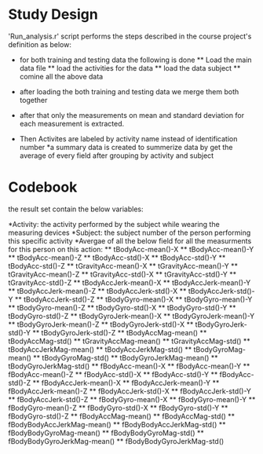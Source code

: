 # Study Design

'Run_analysis.r' script performs the steps described in the course project's definition as below:

* for both training and testing data the following is done
** Load the main data file 
** load the activities for the data
** load the data subject
** comine all the above data

* after loading the both training and testing data we merge them both together
* after that only the measurements on mean and standard deviation for each measurement is extracted.
* Then Activites are labeled by activity name instead of identification number
*a summary data is created to summerize data by get the average of every field after grouping by activity and subject

# Codebook
the result set contain the below variables:

*Activity: the activity performed by the subject while wearing the measuring devices
*Subject: the subject number of the person performing this specific activity
*Avergae of all the below field for all the measurments for this person on this action:
** tBodyAcc-mean()-X
** tBodyAcc-mean()-Y
** tBodyAcc-mean()-Z
** tBodyAcc-std()-X
** tBodyAcc-std()-Y
** tBodyAcc-std()-Z
** tGravityAcc-mean()-X
** tGravityAcc-mean()-Y
** tGravityAcc-mean()-Z
** tGravityAcc-std()-X
** tGravityAcc-std()-Y
** tGravityAcc-std()-Z
** tBodyAccJerk-mean()-X
** tBodyAccJerk-mean()-Y
** tBodyAccJerk-mean()-Z
** tBodyAccJerk-std()-X
** tBodyAccJerk-std()-Y
** tBodyAccJerk-std()-Z
** tBodyGyro-mean()-X
** tBodyGyro-mean()-Y
** tBodyGyro-mean()-Z
** tBodyGyro-std()-X
** tBodyGyro-std()-Y
** tBodyGyro-std()-Z
** tBodyGyroJerk-mean()-X
** tBodyGyroJerk-mean()-Y
** tBodyGyroJerk-mean()-Z
** tBodyGyroJerk-std()-X
** tBodyGyroJerk-std()-Y
** tBodyGyroJerk-std()-Z
** tBodyAccMag-mean()
** tBodyAccMag-std()
** tGravityAccMag-mean()
** tGravityAccMag-std()
** tBodyAccJerkMag-mean()
** tBodyAccJerkMag-std()
** tBodyGyroMag-mean()
** tBodyGyroMag-std()
** tBodyGyroJerkMag-mean()
** tBodyGyroJerkMag-std()
** fBodyAcc-mean()-X
** fBodyAcc-mean()-Y
** fBodyAcc-mean()-Z
** fBodyAcc-std()-X
** fBodyAcc-std()-Y
** fBodyAcc-std()-Z
** fBodyAccJerk-mean()-X
** fBodyAccJerk-mean()-Y
** fBodyAccJerk-mean()-Z
** fBodyAccJerk-std()-X
** fBodyAccJerk-std()-Y
** fBodyAccJerk-std()-Z
** fBodyGyro-mean()-X
** fBodyGyro-mean()-Y
** fBodyGyro-mean()-Z
** fBodyGyro-std()-X
** fBodyGyro-std()-Y
** fBodyGyro-std()-Z
** fBodyAccMag-mean()
** fBodyAccMag-std()
** fBodyBodyAccJerkMag-mean()
** fBodyBodyAccJerkMag-std()
** fBodyBodyGyroMag-mean()
** fBodyBodyGyroMag-std()
** fBodyBodyGyroJerkMag-mean()
** fBodyBodyGyroJerkMag-std()


